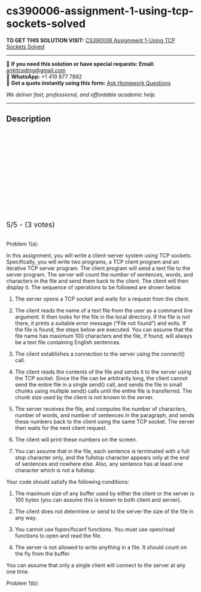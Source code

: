 # cs390006-assignment-1-using-tcp-sockets-solved
**TO GET THIS SOLUTION VISIT:** [CS390006 Assignment 1-Using TCP Sockets Solved](https://www.ankitcodinghub.com/product/cs390006-cs-39006-assignment-1-solved/)


---

📩 **If you need this solution or have special requests:** **Email:** ankitcoding@gmail.com  
📱 **WhatsApp:** +1 419 877 7882  
📄 **Get a quote instantly using this form:** [Ask Homework Questions](https://www.ankitcodinghub.com/services/ask-homework-questions/)

*We deliver fast, professional, and affordable academic help.*

---

<h2>Description</h2>



<div class="kk-star-ratings kksr-auto kksr-align-center kksr-valign-top" data-payload="{&quot;align&quot;:&quot;center&quot;,&quot;id&quot;:&quot;116867&quot;,&quot;slug&quot;:&quot;default&quot;,&quot;valign&quot;:&quot;top&quot;,&quot;ignore&quot;:&quot;&quot;,&quot;reference&quot;:&quot;auto&quot;,&quot;class&quot;:&quot;&quot;,&quot;count&quot;:&quot;3&quot;,&quot;legendonly&quot;:&quot;&quot;,&quot;readonly&quot;:&quot;&quot;,&quot;score&quot;:&quot;5&quot;,&quot;starsonly&quot;:&quot;&quot;,&quot;best&quot;:&quot;5&quot;,&quot;gap&quot;:&quot;4&quot;,&quot;greet&quot;:&quot;Rate this product&quot;,&quot;legend&quot;:&quot;5\/5 - (3 votes)&quot;,&quot;size&quot;:&quot;24&quot;,&quot;title&quot;:&quot;CS390006 Assignment 1-Using TCP Sockets Solved&quot;,&quot;width&quot;:&quot;138&quot;,&quot;_legend&quot;:&quot;{score}\/{best} - ({count} {votes})&quot;,&quot;font_factor&quot;:&quot;1.25&quot;}">

<div class="kksr-stars">

<div class="kksr-stars-inactive">
            <div class="kksr-star" data-star="1" style="padding-right: 4px">


<div class="kksr-icon" style="width: 24px; height: 24px;"></div>
        </div>
            <div class="kksr-star" data-star="2" style="padding-right: 4px">


<div class="kksr-icon" style="width: 24px; height: 24px;"></div>
        </div>
            <div class="kksr-star" data-star="3" style="padding-right: 4px">


<div class="kksr-icon" style="width: 24px; height: 24px;"></div>
        </div>
            <div class="kksr-star" data-star="4" style="padding-right: 4px">


<div class="kksr-icon" style="width: 24px; height: 24px;"></div>
        </div>
            <div class="kksr-star" data-star="5" style="padding-right: 4px">


<div class="kksr-icon" style="width: 24px; height: 24px;"></div>
        </div>
    </div>

<div class="kksr-stars-active" style="width: 138px;">
            <div class="kksr-star" style="padding-right: 4px">


<div class="kksr-icon" style="width: 24px; height: 24px;"></div>
        </div>
            <div class="kksr-star" style="padding-right: 4px">


<div class="kksr-icon" style="width: 24px; height: 24px;"></div>
        </div>
            <div class="kksr-star" style="padding-right: 4px">


<div class="kksr-icon" style="width: 24px; height: 24px;"></div>
        </div>
            <div class="kksr-star" style="padding-right: 4px">


<div class="kksr-icon" style="width: 24px; height: 24px;"></div>
        </div>
            <div class="kksr-star" style="padding-right: 4px">


<div class="kksr-icon" style="width: 24px; height: 24px;"></div>
        </div>
    </div>
</div>


<div class="kksr-legend" style="font-size: 19.2px;">
            5/5 - (3 votes)    </div>
    </div>
&nbsp;

Problem 1(a):

In this assignment, you will write a client-server system using TCP sockets. Specifically, you will write two programs, a TCP client program and an iterative TCP server program. The client program will send a text file to the server program. The server will count the number of sentences, words, and characters in the file and send them back to the client. The client will then display it. The sequence of operations to be followed are shown below.

1. The server opens a TCP socket and waits for a request from the client.

2. The client reads the name of a text file from the user as a command line argument. It then looks for the file in the local directory. If the file is not there, it prints a suitable error message (“File not found”) and exits. If the file is found, the steps below are executed. You can assume that the file name has maximum 100 characters and the file, if found, will always be a text file containing English sentences.

3. The client establishes a connection to the server using the connect() call.

4. The client reads the contents of the file and sends it to the server using the TCP socket. Since the file can be arbitrarily long, the client cannot send the entire file in a single send() call, and sends the file in small chunks using multiple send() calls until the entire file is transferred. The chunk size used by the client is not known to the server.

5. The server receives the file, and computes the number of characters, number of words, and number of sentences in the paragraph, and sends these numbers back to the client using the same TCP socket. The server then waits for the next client request.

6. The client will print these numbers on the screen.

7. You can assume that in the file, each sentence is terminated with a full stop character only, and the fullstop character appears only at the end of sentences and nowhere else. Also, any sentence has at least one character which is not a fullstop.

Your code should satisfy the following conditions:

1. The maximum size of any buffer used by either the client or the server is 100 bytes (you can assume this is known to both client and server).

2. The client does not determine or send to the server the size of the file in any way.

3. You cannot use fopen/fscanf functions. You must use open/read functions to open and read the file.

4. The server is not allowed to write anything in a file. It should count on the fly from the buffer.

You can assume that only a single client will connect to the server at any one time.

Problem 1(b):

